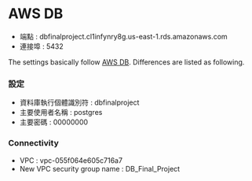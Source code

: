 # AWS DB
- 端點 : dbfinalproject.cl1infynry8g.us-east-1.rds.amazonaws.com
- 連接埠 : 5432

The settings basically follow [AWS DB](https://docs.google.com/document/d/1i_1KtorMZiTfA7I-u08--BHKWj5U4U7Ci9VPrlLmer4/edit).
Differences are listed as following.
### 設定
- 資料庫執行個體識別符 : dbfinalproject
- 主要使用者名稱 : postgres
- 主要密碼 : 00000000
### Connectivity
- VPC : vpc-055f064e605c716a7
- New VPC security group name : DB_Final_Project